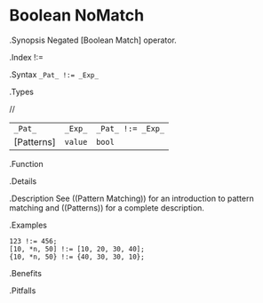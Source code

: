 # Boolean NoMatch

.Synopsis
Negated [Boolean Match] operator.

.Index
!:=

.Syntax
`_Pat_ !:= _Exp_`

.Types

//

|             |         |                  |
| --- | --- | --- |
| `_Pat_`     | `_Exp_` |`_Pat_ !:= _Exp_` |
| [Patterns]  | `value` | `bool`           |


.Function

.Details

.Description
See ((Pattern Matching)) for an introduction to pattern matching and ((Patterns)) for a complete description.

.Examples
```rascal-shell
123 !:= 456;
[10, *n, 50] !:= [10, 20, 30, 40];
{10, *n, 50} !:= {40, 30, 30, 10};
```

.Benefits

.Pitfalls


